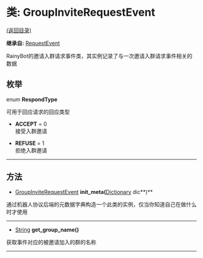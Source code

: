 # 类: GroupInviteRequestEvent  
[(返回目录)](README.md)  
  
**继承自:** [RequestEvent](RequestEvent.md)  
  
RainyBot的邀请入群请求事件类，其实例记录了与一次邀请入群请求事件相关的数据  
  
## 枚举  
  
enum **RespondType**  
  
可用于回应请求的回应类型  
  
- **ACCEPT** = 0  
接受入群邀请  
  
- **REFUSE** = 1  
拒绝入群邀请  
  
---  
  
## 方法 
  
- [GroupInviteRequestEvent](GroupInviteRequestEvent.md) **init_meta(**[Dictionary](https://docs.godotengine.org/en/latest/classes/class_dictionary.html) dic**)**  
  
通过机器人协议后端的元数据字典构造一个此类的实例，仅当你知道自己在做什么时才使用  
  
---  
  
- [String](https://docs.godotengine.org/en/latest/classes/class_string.html) **get_group_name()**  
  
获取事件对应的被邀请加入的群的名称  
  
---  
  

